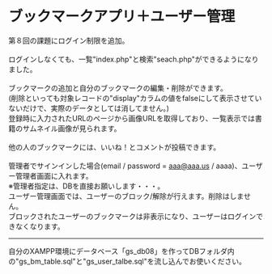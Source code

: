 ブックマークアプリ＋ユーザー管理
====================
第８回の課題にログイン制限を追加。<br>
<br>
ログインしなくても、一覧"index.php"と検索"seach.php"ができるようになりました。<br>
<br>
ブックマークの追加と自分のブックマークの編集・削除ができます。<br>
(削除といっても対象レコードの"display"カラムの値をfalseにして表示させていないだけで、実際のデータとしては消してません。)<br>
登録時に入力されたURLのページから画像URLを取得しており、一覧表示では書籍のサムネイル画像が見られます。<br>
<br>
他の人のブックマークには、いいね！とコメントが投稿できます。<br>
<br>
管理者でサインインした場合(email / password = aaa@aaa.us / aaaa)、ユーザー管理者画面に入れます。<br>
※管理者指定は、DBを直接お願いします・・・。<br>
ユーザー管理画面では、ユーザーのブロック/解除が行えます。削除はしません。<br>
ブロックされたユーザーのブックマークは非表示になり、ユーザーはログインできなくなります。<br>
<hr>
自分のXAMPP環境にデータベース「gs_db08」を作ってDBフォルダ内の"gs_bm_table.sql"と"gs_user_talbe.sql"を流し込んでお使いください。<br>


